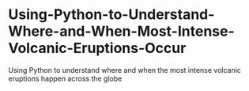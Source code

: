 # Using-Python-to-Understand-Where-and-When-Most-Intense-Volcanic-Eruptions-Occur
Using Python to understand where and when the most intense volcanic eruptions happen across the globe
